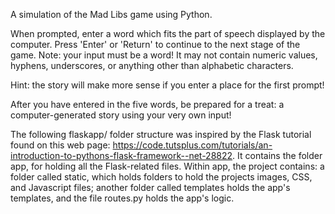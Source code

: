 A simulation of the Mad Libs game using Python.

When prompted, enter a word which fits the part of speech displayed by the
computer. Press 'Enter' or 'Return' to continue to the next stage of the game.
Note: your input must be a word! It may not contain numeric values, hyphens,
underscores, or anything other than alphabetic characters.

Hint: the story will make more sense if you enter a place for the first prompt!

After you have entered in the five words, be prepared for a treat: a
computer-generated story using your very own input!

The following flaskapp/ folder structure was inspired by the Flask tutorial found on this web page: https://code.tutsplus.com/tutorials/an-introduction-to-pythons-flask-framework--net-28822.
It contains the folder app, for holding all the Flask-related files. Within app,
the project contains: a folder called static, which holds folders to hold the projects
images, CSS, and Javascript files; another folder called templates holds the app's templates,
and the file routes.py holds the app's logic.
